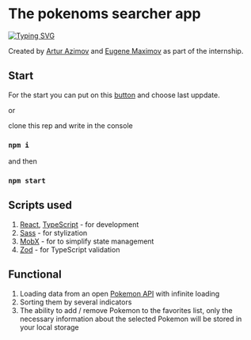 # The pokenoms searcher app

[![Typing SVG](https://readme-typing-svg.herokuapp.com?color=FFCB05&lines=Pokemon+are+here+%5E%5E)](https://git.io/typing-svg)

Created by [Artur Azimov](https://github.com/Gutaline) and [Eugene Maximov](https://github.com/eugeneMaximovHub) as part of the internship.

## Start

For the start you can put on this [button](https://github.com/Gutaline/pokemons/deployments/activity_log?environment=github-pages) and choose last uppdate.

or

clone this rep and write in the console

### `npm i`

and then

### `npm start`

## Scripts used

1. [React](https://github.com/facebook/react), [TypeScript](https://github.com/microsoft/TypeScript) - for development
2. [Sass](https://github.com/sass/sass) - for stylization
3. [MobX](https://github.com/mobxjs/mobx) - for to simplify state management
4. [Zod](https://github.com/colinhacks/zod) - for TypeScript validation

## Functional

1. Loading data from an open [Pokemon API](https://pokeapi.co/docs/v2) with infinite loading
2. Sorting them by several indicators
3. The ability to add / remove Pokemon to the favorites list, only the necessary information about the selected Pokemon will be stored in your local storage
